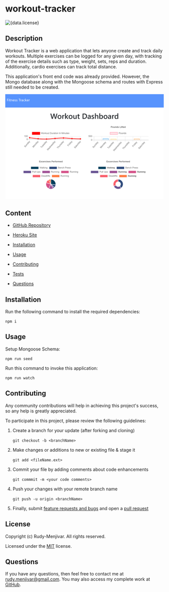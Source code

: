 # workout-tracker
![{data.license}](https://shields.io/badge/license-MIT-green)

## Description
    
Workout Tracker is a web application that lets anyone create and track daily workouts. Multiple exercises can be logged for any given day, with tracking of the exercise details such as type, weight, sets, reps and duration. Additionally, cardio exercises can track total distance.

This application's front end code was already provided. However, the Mongo database along with the Mongoose schema and routes with Express still needed to be created.

<a href="https://guarded-ocean-13572.herokuapp.com/" target="_blank"><img src="./public/assets/dashboard.png"></a>

## Content

* [GitHub Repository](https://github.com/Rudy-Menjivar/workout-tracker/)

* [Heroku Site](https://guarded-ocean-13572.herokuapp.com/)

* [Installation](#installation)

* [Usage](#usage)

* [Contributing](#contributing)

* [Tests](#tests)

* [Questions](#questions)

## Installation

Run the following command to install the required dependencies:
```
npm i
```
  

## Usage

Setup Mongoose Schema:
```
npm run seed
```

Run this command to invoke this application:
```
npm run watch
```
  

## Contributing
    
Any community contributions will help in achieving this project's success, so any help is greatly appreciated.
    
To participate in this project, please review the following guidelines:
    
1. Create a branch for your update (after forking and cloning)
    
   `git checkout -b <branchName>`
    
2. Make changes or additions to new or existing file & stage it
    
   `git add <fileName.ext>`
    
3. Commit your file by adding comments about code enhancements
    
   `git commmit -m <your code comments>`
    
4. Push your changes with your remote branch name
    
   `git push -u origin <branchName>`
    
5. Finally, submit [feature requests and bugs](https://github.com/Rudy-Menjivar/workout-tracker/issues) and open a [pull request](https://github.com/Rudy-Menjivar/workout-tracker/pulls)
  

## License

Copyright (c) Rudy-Menjivar. All rights reserved.
    
Licensed under the [MIT](./LICENSE.txt) license.
  

## Questions
  
If you have any questions, then feel free to contact me at rudy.menjivar@gmail.com. You may also access my complete work at [GitHub](https://github.com/Rudy-Menjivar).